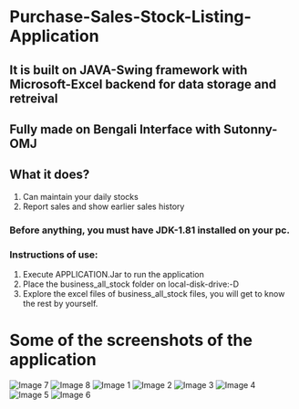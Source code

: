 # Purchase-Sales-Stock-Listing-Application
## It is built on JAVA-Swing framework with Microsoft-Excel backend for data storage and retreival
## Fully made on Bengali Interface with Sutonny-OMJ
## What it does?
1. Can maintain your daily stocks
2. Report sales and show earlier sales history
### Before anything, you must have JDK-1.81 installed on your pc.
### Instructions of use:
1. Execute APPLICATION.Jar to run the application
2. Place the business_all_stock folder on local-disk-drive:-D 
3. Explore the excel files of business_all_stock files, you will get to know the rest by yourself.

# Some of the screenshots of the application
![Image 7](https://user-images.githubusercontent.com/55422483/122637463-9ede9000-d110-11eb-8bc2-4e498e8fa9c1.png)
![Image 8](https://user-images.githubusercontent.com/55422483/122637465-a0a85380-d110-11eb-8345-af6d543f2100.png)
![Image 1](https://user-images.githubusercontent.com/55422483/122637024-44443480-d10e-11eb-93ab-2ea071c641ed.png)
![Image 2](https://user-images.githubusercontent.com/55422483/122637027-45756180-d10e-11eb-824e-c90968eb820e.png)
![Image 3](https://user-images.githubusercontent.com/55422483/122637030-46a68e80-d10e-11eb-97ad-c88e62775af6.png)
![Image 4](https://user-images.githubusercontent.com/55422483/122637031-48705200-d10e-11eb-9f8b-be014b17946e.png)
![Image 5](https://user-images.githubusercontent.com/55422483/122637032-4ad2ac00-d10e-11eb-81b2-7008a0bd5099.png)
![Image 6](https://user-images.githubusercontent.com/55422483/122637033-4d350600-d10e-11eb-9b81-54a33da05fcc.png)
